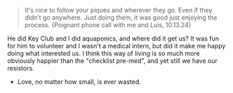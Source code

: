 
>It's nice to follow your piques and wherever they go.
Even if they didn’t go anywhere. Just doing them, it was good just enjoying the process.
{Poignant phone call with me and Luis, 10.13.24}

He did Key Club and I did aquaponics, and where did it get us? It was fun for him to volunteer and I wasn't a medical intern, but did it make me happy doing what interested us. I think this way of living is so much more obviously happier than the "checklist pre-med", and yet still we have our resistors.

- Love, no matter how small, is ever wasted.